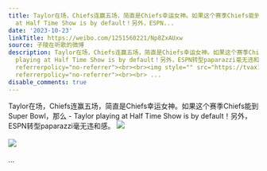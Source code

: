 ```yaml
---
title: Taylor在场，Chiefs连赢五场，简直是Chiefs幸运女神。如果这个赛季Chiefs能到Super Bowl，那么 - Taylor playing
  at Half Time Show is by default！另外，ESPN...
date: '2023-10-23'
linkTitle: https://weibo.com/1251560221/Np8ZxAUxw
source: 子陵在听歌的微博
description: Taylor在场，Chiefs连赢五场，简直是Chiefs幸运女神。如果这个赛季Chiefs能到Super Bowl，那么 - Taylor
  playing at Half Time Show is by default！另外，ESPN转型paparazzi毫无违和感。 <img style="" src="https://tvax3.sinaimg.cn/large/4a994b1dgy1hj4wotb31vj23k037z18b.jpg"
  referrerpolicy="no-referrer"><br><br><img style="" src="https://tvax1.sinaimg.cn/large/4a994b1dgy1hj4wujnzp6j22ca3k0e81.jpg"
  referrerpolicy="no-referrer"><br><br> ...
disable_comments: true
---
```

Taylor在场，Chiefs连赢五场，简直是Chiefs幸运女神。如果这个赛季Chiefs能到Super Bowl，那么 - Taylor playing at Half Time Show is by default！另外，ESPN转型paparazzi毫无违和感。 <img style="" src="https://tvax3.sinaimg.cn/large/4a994b1dgy1hj4wotb31vj23k037z18b.jpg" referrerpolicy="no-referrer"><br><br><img style="" src="https://tvax1.sinaimg.cn/large/4a994b1dgy1hj4wujnzp6j22ca3k0e81.jpg" referrerpolicy="no-referrer"><br><br> ...